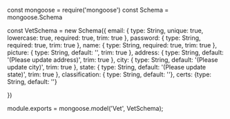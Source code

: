 const mongoose = require('mongoose')
const Schema = mongoose.Schema

const VetSchema = new Schema({
    email: { type: String, unique: true, lowercase: true, required: true, trim: true },
    password: { type: String, required: true, trim: true },
    name: { type: String, required: true, trim: true },
    picture: { type: String, default: '', trim: true },
    address: { type: String, default: '(Please update address)', trim: true },
    city: { type: String, default: '(Please update city)', trim: true },
    state: { type: String, default: '(Please update state)', trim: true },
    classification: { type: String, default: ''},
    certs: {type: String, default: ''}
  
})

module.exports = mongoose.model('Vet', VetSchema);